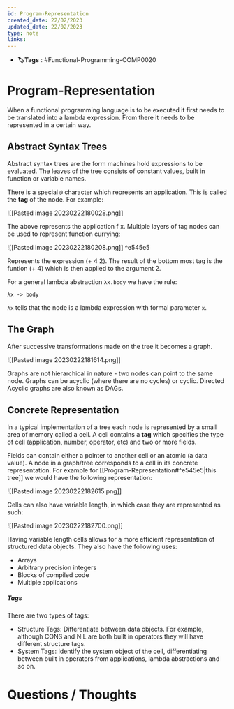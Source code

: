 ```yaml
---
id: Program-Representation
created_date: 22/02/2023
updated_date: 22/02/2023
type: note
links: 
---
```

* **🏷️Tags** : #Functional-Programming-COMP0020 
# Program-Representation

When a functional programming language is to be executed it first needs to be translated into a lambda expression. From there it needs to be represented in a certain way.

## Abstract Syntax Trees

Abstract syntax trees are the form machines hold expressions to be evaluated. The leaves of the tree consists of constant values, built in function or variable names.

There is a special `@` character which represents an application. This is called the **tag** of the node. For example:

![[Pasted image 20230222180028.png]]

The above represents the application f x. Multiple layers of tag nodes can be used to represent function currying:

![[Pasted image 20230222180208.png]] ^e545e5

Represents the expression (+ 4 2). The result of the bottom most tag is the funtion (+ 4) which is then applied to the argument 2.

For a general lambda abstraction `λx.body` we have the rule:

```
λx -> body
```

`λx` tells that the node is a lambda expression with formal parameter `x`.


## The Graph

After successive transformations made on the tree it becomes a graph.

![[Pasted image 20230222181614.png]]

Graphs are not hierarchical in nature - two nodes can point to the same node. Graphs can be acyclic (where there are no cycles) or cyclic. Directed Acyclic graphs are also known as DAGs.

## Concrete Representation

In a typical implementation of a tree each node is represented by a small area of memory called a cell. A cell contains a **tag** which specifies the type of cell (application, number, operator, etc) and two or more fields. 

Fields can contain either a pointer to another cell or an atomic (a data value). A node in a graph/tree corresponds to a cell in its concrete representation. For example for [[Program-Representation#^e545e5|this tree]] we would have the following representation:

![[Pasted image 20230222182615.png]]

Cells can also have variable length, in which case they are represented as such:

![[Pasted image 20230222182700.png]]

Having variable length cells allows for a more efficient representation of structured data objects. They also have the following uses:

* Arrays
* Arbitrary precision integers
* Blocks of compiled code
* Multiple applications

##### Tags 

There are two types of tags:
* Structure Tags: Differentiate between data objects. For example, although CONS and NIL are both built in operators they will have different structure tags.
* System Tags: Identify the system object of the cell, differentiating between built in operators from applications, lambda abstractions and so on.

# Questions / Thoughts